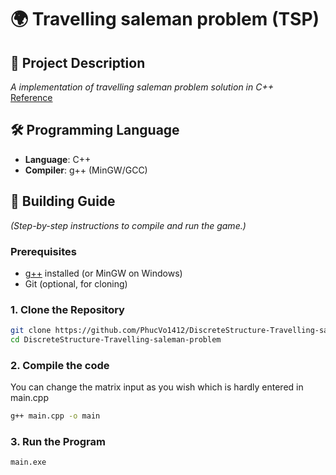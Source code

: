 # 🌍 Travelling saleman problem (TSP)
## 📝 Project Description  
_A implementation of travelling saleman problem solution in C++_
<br/>
<a href = "https://en.wikipedia.org/wiki/Travelling_salesman_problem#:~:text=In%20the%20theory%20of%20computational,returns%20to%20the%20origin%20city%3F%22"> Reference </a>


## 🛠️ Programming Language 
- **Language**: C++  
- **Compiler**: g++ (MinGW/GCC)  

## 🚀 Building Guide  
*(Step-by-step instructions to compile and run the game.)*  

### **Prerequisites**  
- [g++](https://gcc.gnu.org/) installed (or MinGW on Windows)  
- Git (optional, for cloning)  

### **1. Clone the Repository**  
```bash
git clone https://github.com/PhucVo1412/DiscreteStructure-Travelling-saleman-problem.git
cd DiscreteStructure-Travelling-saleman-problem
```
### **2. Compile the code**
You can change the matrix input as you wish which is hardly entered in main.cpp
```bash
g++ main.cpp -o main
```
### **3. Run the Program**
```bash
main.exe
```
